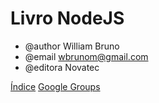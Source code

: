 # Livro NodeJS

* @author William Bruno
* @email wbrunom@gmail.com
* @editora Novatec

[Índice](INDEX.md)
[Google Groups](https://groups.google.com/forum/#!forum/livro-nodejs-wbruno)
